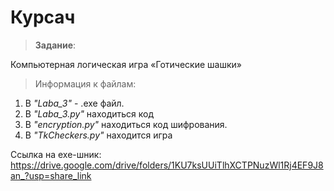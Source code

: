 <h1>Курсач</h1>

> __Задание__: 

Компьютерная логическая игра «Готические шашки»

> Информация к файлам: 

1. В _"Laba_3"_ - .exe файл.
2. В _"Laba_3.py"_ находиться код
3. В _"encryption.py"_ находиться код шифрования.
4. В _"TkCheckers.py"_ находится игра

Ссылка на exe-шник:
https://drive.google.com/drive/folders/1KU7ksUUiTlhXCTPNuzWl1Rj4EF9J8an_?usp=share_link
